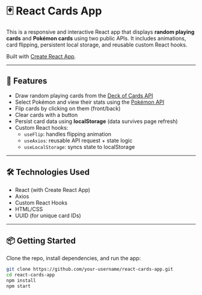 # 🃏 React Cards App

This is a responsive and interactive React app that displays **random playing cards** and **Pokémon cards** using two public APIs. It includes animations, card flipping, persistent local storage, and reusable custom React hooks.

Built with [Create React App](https://github.com/facebook/create-react-app).

---

## 🚀 Features

- Draw random playing cards from the [Deck of Cards API](https://deckofcardsapi.com/)
- Select Pokémon and view their stats using the [Pokémon API](https://pokeapi.co/)
- Flip cards by clicking on them (front/back)
- Clear cards with a button
- Persist card data using **localStorage** (data survives page refresh)
- Custom React hooks:
  - `useFlip`: handles flipping animation
  - `useAxios`: reusable API request + state logic
  - `useLocalStorage`: syncs state to localStorage

---

## 🛠 Technologies Used

- React (with Create React App)
- Axios
- Custom React Hooks
- HTML/CSS
- UUID (for unique card IDs)

---

## 📦 Getting Started

Clone the repo, install dependencies, and run the app:

```bash
git clone https://github.com/your-username/react-cards-app.git
cd react-cards-app
npm install
npm start